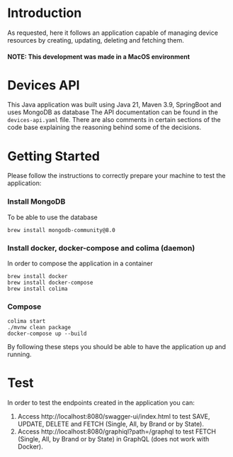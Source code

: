 # Introduction
As requested, here it follows an application capable of managing device resources by creating,
updating, deleting and fetching them.
#### NOTE: This development was made in a MacOS environment

# Devices API
This Java application was built using Java 21, Maven 3.9, SpringBoot and uses MongoDB as database
The API documentation can be found in the `devices-api.yaml` file.
There are also comments in certain sections of the code base explaining the reasoning behind some of the decisions.

# Getting Started
Please follow the instructions to correctly prepare your machine to test the application:

### Install MongoDB
To be able to use the database
```
brew install mongodb-community@8.0
```

### Install docker, docker-compose and colima (daemon)
In order to compose the application in a container
```
brew install docker
brew install docker-compose
brew install colima
```

### Compose
```
colima start
./mvnw clean package
docker-compose up --build
```

By following these steps you should be able to have the application up and running.

# Test
In order to test the endpoints created in the application you can:
1. Access http://localhost:8080/swagger-ui/index.html to test SAVE, UPDATE, DELETE and FETCH (Single, All, by Brand or by State).
2. Access http://localhost:8080/graphiql?path=/graphql to test FETCH (Single, All, by Brand or by State) in GraphQL (does not work with Docker).
